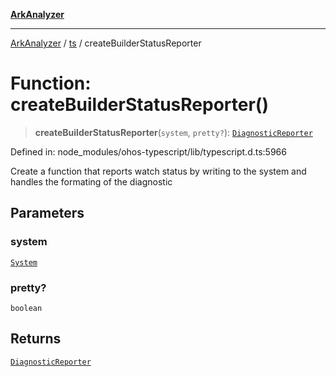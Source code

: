 [**ArkAnalyzer**](../../../../README.md)

***

[ArkAnalyzer](../../../../globals.md) / [ts](../README.md) / createBuilderStatusReporter

# Function: createBuilderStatusReporter()

> **createBuilderStatusReporter**(`system`, `pretty?`): [`DiagnosticReporter`](../type-aliases/DiagnosticReporter.md)

Defined in: node\_modules/ohos-typescript/lib/typescript.d.ts:5966

Create a function that reports watch status by writing to the system and handles the formating of the diagnostic

## Parameters

### system

[`System`](../interfaces/System.md)

### pretty?

`boolean`

## Returns

[`DiagnosticReporter`](../type-aliases/DiagnosticReporter.md)
